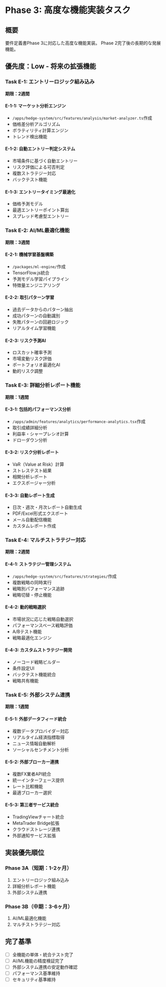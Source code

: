 # Phase 3: 高度な機能実装タスク

## 概要
要件定義書Phase 3に対応した高度な機能実装。
Phase 2完了後の長期的な発展機能。

## 優先度：Low - 将来の拡張機能

### Task E-1: エントリーロジック組み込み
**期限：2週間**

#### E-1-1: マーケット分析エンジン
- `/apps/hedge-system/src/features/analysis/market-analyzer.ts`作成
- 価格差分析アルゴリズム
- ボラティリティ計算エンジン
- トレンド検出機能

#### E-1-2: 自動エントリー判定システム
- 市場条件に基づく自動エントリー
- リスク評価による可否判定
- 複数ストラテジー対応
- バックテスト機能

#### E-1-3: エントリータイミング最適化
- 価格予測モデル
- 最適エントリーポイント算出
- スプレッド考慮型エントリー

### Task E-2: AI/ML最適化機能
**期限：3週間**

#### E-2-1: 機械学習基盤構築
- `/packages/ml-engine/`作成
- TensorFlow.js統合
- 予測モデル学習パイプライン
- 特徴量エンジニアリング

#### E-2-2: 取引パターン学習
- 過去データからのパターン抽出
- 成功パターンの自動識別
- 失敗パターンの回避ロジック
- リアルタイム学習機能

#### E-2-3: リスク予測AI
- ロスカット確率予測
- 市場変動リスク評価
- ポートフォリオ最適化AI
- 動的リスク調整

### Task E-3: 詳細分析レポート機能
**期限：1週間**

#### E-3-1: 包括的パフォーマンス分析
- `/apps/admin/features/analytics/performance-analytics.tsx`作成
- 取引成績詳細分析
- 利益率・シャープレシオ計算
- ドローダウン分析

#### E-3-2: リスク分析レポート
- VaR（Value at Risk）計算
- ストレステスト結果
- 相関分析レポート
- エクスポージャー分析

#### E-3-3: 自動レポート生成
- 日次・週次・月次レポート自動生成
- PDF/Excel形式エクスポート
- メール自動配信機能
- カスタムレポート作成

### Task E-4: マルチストラテジー対応
**期限：2週間**

#### E-4-1: ストラテジー管理システム
- `/apps/hedge-system/src/features/strategies/`作成
- 複数戦略の同時実行
- 戦略別パフォーマンス追跡
- 戦略切替・停止機能

#### E-4-2: 動的戦略選択
- 市場状況に応じた戦略自動選択
- パフォーマンスベース戦略評価
- A/Bテスト機能
- 戦略最適化エンジン

#### E-4-3: カスタムストラテジー開発
- ノーコード戦略ビルダー
- 条件設定UI
- バックテスト機能統合
- 戦略共有機能

### Task E-5: 外部システム連携
**期限：1週間**

#### E-5-1: 外部データフィード統合
- 複数データプロバイダー対応
- リアルタイム経済指標取得
- ニュース情報自動解析
- ソーシャルセンチメント分析

#### E-5-2: 外部ブローカー連携
- 複数FX業者API統合
- 統一インターフェース提供
- レート比較機能
- 最適ブローカー選択

#### E-5-3: 第三者サービス統合
- TradingViewチャート統合
- MetaTrader Bridge拡張
- クラウドストレージ連携
- 外部通知サービス拡張

## 実装優先順位

### Phase 3A（短期：1-2ヶ月）
1. エントリーロジック組み込み
2. 詳細分析レポート機能
3. 外部システム連携

### Phase 3B（中期：3-6ヶ月）
1. AI/ML最適化機能
2. マルチストラテジー対応

## 完了基準
- [ ] 全機能の単体・統合テスト完了
- [ ] AI/ML機能の精度検証完了
- [ ] 外部システム連携の安定動作確認
- [ ] パフォーマンス基準維持
- [ ] セキュリティ基準維持
